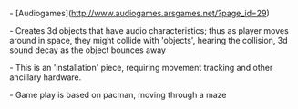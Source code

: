 \- \[Audiogames\]\(<http://www.audiogames.arsgames.net/?page_id=29>\)

\- Creates 3d objects that have audio characteristics; thus as player moves
around in space, they might collide with 'objects', hearing the collision, 3d
sound decay as the object bounces away

\- This is an 'installation' piece, requiring movement tracking and other
ancillary hardware.

\- Game play is based on pacman, moving through a maze


